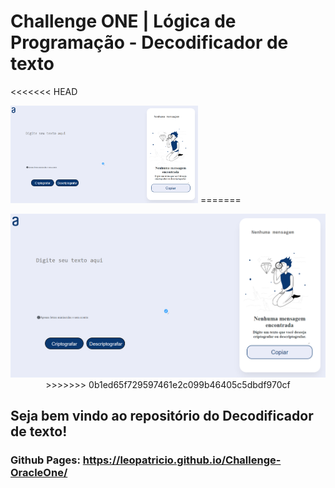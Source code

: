 # Challenge ONE | Lógica de Programação - Decodificador de texto

<<<<<<< HEAD
<p text-align="center" >
     <img width="300" heigth="200" src="/img/preview.png">
=======
<p align="center" >
     <img width="800" heigth="400" src="/img/preview.PNG">
>>>>>>> 0b1ed65f729597461e2c099b46405c5dbdf970cf
</p>

## Seja bem vindo ao repositório do Decodificador de texto!

### Github Pages: https://leopatricio.github.io/Challenge-OracleOne/
